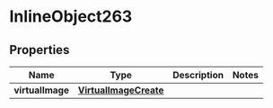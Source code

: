 

# InlineObject263

## Properties

Name | Type | Description | Notes
------------ | ------------- | ------------- | -------------
**virtualImage** | [**VirtualImageCreate**](VirtualImageCreate.md) |  | 



